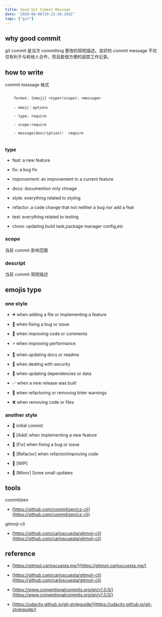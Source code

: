 ```yaml
---
title: Good Git Commit Message
date: "2020-08-06T20:23:30.284Z"
tags: ["git"]
---
```


## why good commit

git commit 是当次 committing 更改的简短描述。良好的 commit message 不仅仅有利于与和他人合作，而且能很方便的追踪工作记录。

## how to write

commit message 格式

```

    format: [emoji] <type>(scope): <message>

    - emoji：options

    - type: require

    - scope:require

    - message(description):  require


```

### type

- feat: a new feature

- fix: a bug fix

- improvement: an improvement to a current feature

- docs: documention only chnage

- style: everything related to styling

- refactor: a code change that not neither a bug nor add a feat

- test: everything related to testing

- chore: updating build task,package manager config,etc

### scope

当前 commit 影响范围

### descript

当前 commit 简短描述

## emojis type

### one style

- :heavy_plus_sign: when adding a file or implementing a feature

- :hammer: when fixing a bug or issue

- :green_heart: when improving code or comments

- :zap: when improving performance

- :scroll: when updating docs or readme

- :key: when dealing with security

- :repeat: when updating dependencies or data

- :white_check_mark: when a new release was built

- :shirt: when refactoring or removing linter warnings

- :x: when removing code or files

### another style

- :tada: initial commit

- :rocket: [Add] when implementing a new feature

- :hammer: [Fix] when fixing a bug or issue

- :art: [Refactor] when refactor/improving code

- :construction: [WIP]

- :pencil: [Minor] Some small updates

## tools

commitizen

- [https://github.com/commitizen/cz-cli](https://github.com/commitizen/cz-cli)

gitmoji-cli

- [https://github.com/carloscuesta/gitmoji-cli](https://github.com/carloscuesta/gitmoji-cli)

## reference

- [https://gitmoji.carloscuesta.me/](https://gitmoji.carloscuesta.me/)

- [https://github.com/carloscuesta/gitmoji-cli](https://github.com/carloscuesta/gitmoji-cli)

- [https://www.conventionalcommits.org/en/v1.0.0/](https://www.conventionalcommits.org/en/v1.0.0/)

- [https://udacity.github.io/git-styleguide/](https://udacity.github.io/git-styleguide/)
